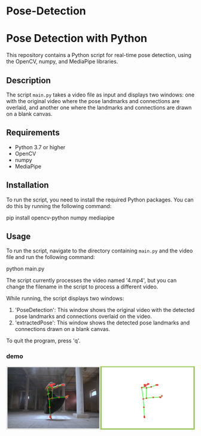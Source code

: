 # Pose-Detection

# Pose Detection with Python

This repository contains a Python script for real-time pose detection, using the OpenCV, numpy, and MediaPipe libraries.

## Description 

The script `main.py` takes a video file as input and displays two windows: one with the original video where the pose landmarks and connections are overlaid, and another one where the landmarks and connections are drawn on a blank canvas.

## Requirements

- Python 3.7 or higher
- OpenCV
- numpy
- MediaPipe

## Installation

To run the script, you need to install the required Python packages. You can do this by running the following command:

pip install opencv-python numpy mediapipe

## Usage

To run the script, navigate to the directory containing `main.py` and the video file and run the following command:

python main.py

The script currently processes the video named '4.mp4', but you can change the filename in the script to process a different video.

While running, the script displays two windows:

1. 'PoseDetection': This window shows the original video with the detected pose landmarks and connections overlaid on the video.
2. 'extractedPose': This window shows the detected pose landmarks and connections drawn on a blank canvas.

To quit the program, press 'q'.

### demo
![demo](https://raw.githubusercontent.com/morteza-sharifi1/Pose-Detection/main/2.PNG)
